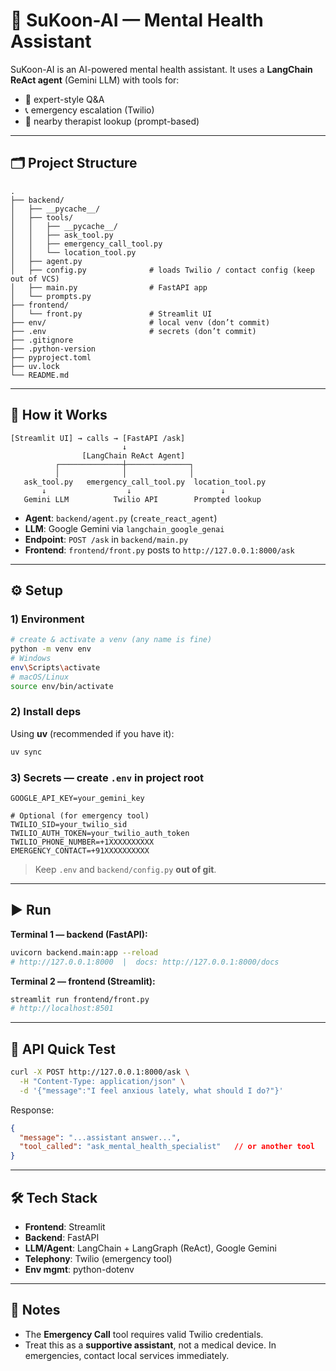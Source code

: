 # 🧠 SuKoon-AI — Mental Health Assistant

SuKoon-AI is an AI-powered mental health assistant. It uses a **LangChain ReAct agent** (Gemini LLM) with tools for:

* 💬 expert-style Q\&A
* 📞 emergency escalation (Twilio)
* 📍 nearby therapist lookup (prompt-based)

---

## 🗂️ Project Structure

```
.
├── backend/
│   ├── __pycache__/
│   ├── tools/
│   │   ├── __pycache__/
│   │   ├── ask_tool.py
│   │   ├── emergency_call_tool.py
│   │   └── location_tool.py
│   ├── agent.py
│   ├── config.py              # loads Twilio / contact config (keep out of VCS)
│   ├── main.py                # FastAPI app
│   └── prompts.py
├── frontend/
│   └── front.py               # Streamlit UI
├── env/                       # local venv (don’t commit)
├── .env                       # secrets (don’t commit)
├── .gitignore
├── .python-version
├── pyproject.toml
├── uv.lock
└── README.md
```

---

## 🧩 How it Works

```
[Streamlit UI] → calls → [FastAPI /ask]
                         ↓
                [LangChain ReAct Agent]
          ┌──────────────┼──────────────┐
          │              │              │
   ask_tool.py   emergency_call_tool.py  location_tool.py
       ↓                  ↓                    ↓
   Gemini LLM          Twilio API        Prompted lookup
```

* **Agent**: `backend/agent.py` (`create_react_agent`)
* **LLM**: Google Gemini via `langchain_google_genai`
* **Endpoint**: `POST /ask` in `backend/main.py`
* **Frontend**: `frontend/front.py` posts to `http://127.0.0.1:8000/ask`

---

## ⚙️ Setup

### 1) Environment

```bash
# create & activate a venv (any name is fine)
python -m venv env
# Windows
env\Scripts\activate
# macOS/Linux
source env/bin/activate
```

### 2) Install deps

Using **uv** (recommended if you have it):

```bash
uv sync
```

### 3) Secrets — create `.env` in project root

```
GOOGLE_API_KEY=your_gemini_key

# Optional (for emergency tool)
TWILIO_SID=your_twilio_sid
TWILIO_AUTH_TOKEN=your_twilio_auth_token
TWILIO_PHONE_NUMBER=+1XXXXXXXXXX
EMERGENCY_CONTACT=+91XXXXXXXXXX
```

> Keep `.env` and `backend/config.py` **out of git**.

---

## ▶️ Run

**Terminal 1 — backend (FastAPI):**

```bash
uvicorn backend.main:app --reload
# http://127.0.0.1:8000  |  docs: http://127.0.0.1:8000/docs
```

**Terminal 2 — frontend (Streamlit):**

```bash
streamlit run frontend/front.py
# http://localhost:8501
```

---

## 🔌 API Quick Test

```bash
curl -X POST http://127.0.0.1:8000/ask \
  -H "Content-Type: application/json" \
  -d '{"message":"I feel anxious lately, what should I do?"}'
```

Response:

```json
{
  "message": "...assistant answer...",
  "tool_called": "ask_mental_health_specialist"   // or another tool
}
```

---

## 🛠️ Tech Stack

* **Frontend**: Streamlit
* **Backend**: FastAPI
* **LLM/Agent**: LangChain + LangGraph (ReAct), Google Gemini
* **Telephony**: Twilio (emergency tool)
* **Env mgmt**: python-dotenv

---

## 🚧 Notes

* The **Emergency Call** tool requires valid Twilio credentials.
* Treat this as a **supportive assistant**, not a medical device. In emergencies, contact local services immediately.
